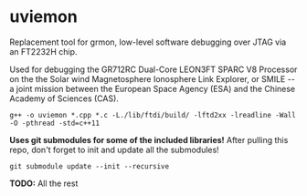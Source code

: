 # uviemon

Replacement tool for grmon, low-level software debugging over JTAG via an FT2232H chip.

Used for debugging the GR712RC Dual-Core LEON3FT SPARC V8 Processor on the the Solar wind Magnetosphere Ionosphere Link Explorer, or SMILE -- a joint mission between the European Space Agency (ESA) and the Chinese Academy of Sciences (CAS).

```text
g++ -o uviemon *.cpp *.c -L./lib/ftdi/build/ -lftd2xx -lreadline -Wall -O -pthread -std=c++11
```

**Uses git submodules for some of the included libraries!** After pulling this repo, don't forget to init and update all the submodules!

```text
git submodule update --init --recursive
```

**TODO:** All the rest
